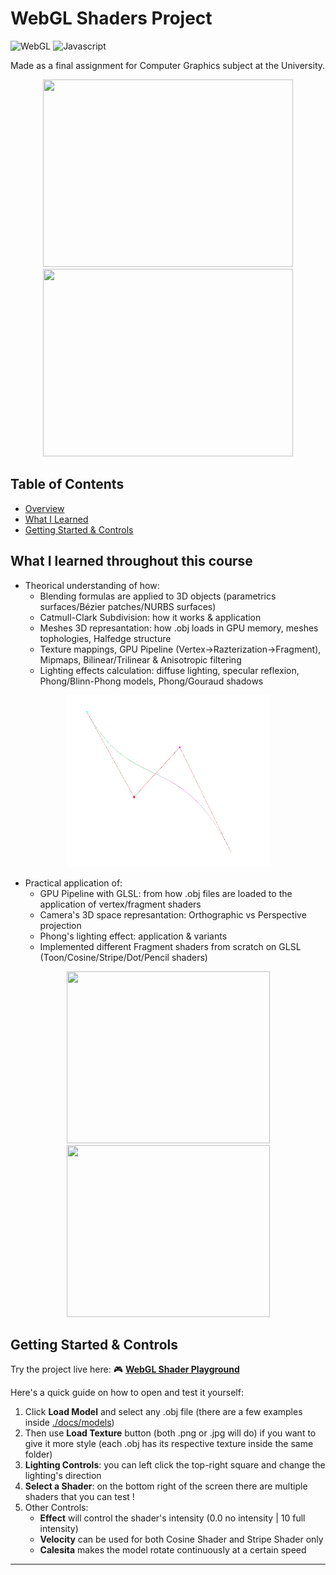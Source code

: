 # WebGL Shaders Project
![WebGL](https://img.shields.io/badge/WebGL-GLSL-green)
![Javascript](https://img.shields.io/badge/Language-JavaScript-yellow)

Made as a final assignment for Computer Graphics subject at the University.

<p align="center">
  <img src="./DevlogClips/10-28-2025_Devlog.gif" width="400" height="300" />
  <img src="./DevlogClips/10-28-2025_Devlog_2.gif" width="400" height="300" />
</p>

## Table of Contents
- [Overview](#webgl-shaders-project)
- [What I Learned](#what-i-learned-throughout-this-course)
- [Getting Started & Controls](#getting-started--controls)

  
## What I learned throughout this course

- Theorical understanding of how:
  - Blending formulas are applied to 3D objects (parametrics surfaces/Bézier patches/NURBS surfaces) 
  - Catmull-Clark Subdivision: how it works & application
  - Meshes 3D represantation: how .obj loads in GPU memory, meshes tophologies, Halfedge structure
  - Texture mappings, GPU Pipeline (Vertex->Razterization->Fragment), Mipmaps, Bilinear/Trilinear & Anisotropic filtering
  - Lighting effects calculation: diffuse lighting, specular reflexion, Phong/Blinn-Phong models, Phong/Gouraud shadows

<p align="center">
  <img src="./DevlogClips/10-29-2025_Devlog_3.gif" width="325" height="275" />
</p>
 
- Practical application of:
  - GPU Pipeline with GLSL: from how .obj files are loaded to the application of vertex/fragment shaders
  - Camera's 3D space represantation: Orthographic vs Perspective projection
  - Phong's lighting effect: application & variants
  - Implemented different Fragment shaders from scratch on GLSL (Toon/Cosine/Stripe/Dot/Pencil shaders)


<p align="center">
  <img src="./DevlogClips/10-29-2025_Devlog.gif" width="325" height="275" />
  <img src="./DevlogClips/10-29-2025_Devlog_2.gif" width="325" height="275" />
</p>

## Getting Started & Controls

Try the project live here:
🎮 [**WebGL Shader Playground**](https://lmalvarez13.github.io/shaders-project/)

Here's a quick guide on how to open and test it yourself:
  1. Click **Load Model** and select any .obj file (there are a few examples inside [./docs/models](https://github.com/lmalvarez13/shaders-project/tree/main/docs/models))
  2. Then use **Load Texture** button (both .png or .jpg will do) if you want to give it more style (each .obj has its respective texture inside the same folder)
  3. **Lighting Controls**: you can left click the top-right square and change the lighting's direction
  4. **Select a Shader**: on the bottom right of the screen there are multiple shaders that you can test !
  5. Other Controls:
     - **Effect** will control the shader's intensity (0.0 no intensity | 10 full intensity)
     - **Velocity** can be used for both Cosine Shader and Stripe Shader only
     - **Calesita** makes the model rotate continuously at a certain speed


---
